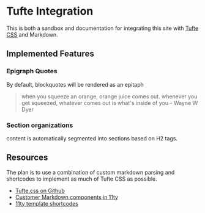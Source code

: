 # Tufte Integration 

This is both a sandbox and documentation for integrating this site with [Tufte CSS](https://edwardtufte.github.io/tufte-css/) and Markdown.

## Implemented Features 

### Epigraph Quotes
By default, blockquotes will be rendered as an epitaph

> when you squeeze an orange, orange juice comes out. whenever you get squeezed, whatever comes out is what's inside of you - Wayne W Dyer

### Section organizations
content is automatically segmented into sections based on H2 tags. 

## Resources
The plan is to use a combination of custom markdown parsing and shortcodes to implement as much of Tufte CSS as possible.

* [Tufte.css on Github](https://github.com/edwardtufte/tufte-css)
* [Customer Markdown components in 11ty](https://www.aleksandrhovhannisyan.com/blog/custom-markdown-components-in-11ty/)
* [11ty template shortcodes](https://www.11ty.dev/docs/shortcodes/)
